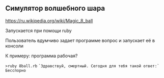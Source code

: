 ## Симулятор волшебного шара

https://ru.wikipedia.org/wiki/Magic_8_ball

Запускается при помощи ruby

Пользователь вдумчиво задает программе вопрос и запускает её в консоли

К примеру: программа рабочая?

`>ruby 8ball.rb`
``
`Здравствуй, смертный. Сегодня для тебя такой ответ:`
``
`Бесспорно`

